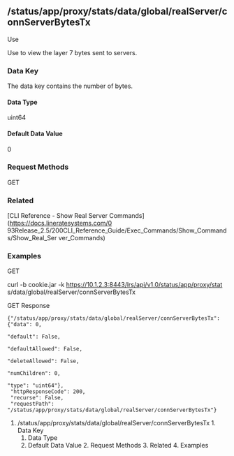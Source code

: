 ## /status/app/proxy/stats/data/global/realServer/connServerBytesTx

Use

Use to view the layer 7 bytes sent to servers.

### Data Key

The data key contains the number of bytes.

#### Data Type

uint64

#### Default Data Value

0

### Request Methods

GET

### Related

[CLI Reference - Show Real Server Commands](https://docs.lineratesystems.com/0
93Release_2.5/200CLI_Reference_Guide/Exec_Commands/Show_Commands/Show_Real_Ser
ver_Commands)

### Examples

GET

curl -b cookie.jar -k https://10.1.2.3:8443/lrs/api/v1.0/status/app/proxy/stat
s/data/global/realServer/connServerBytesTx

GET Response

    
    {"/status/app/proxy/stats/data/global/realServer/connServerBytesTx": {"data": 0,
                                                                           "default": False,
                                                                           "defaultAllowed": False,
                                                                           "deleteAllowed": False,
                                                                           "numChildren": 0,
                                                                           "type": "uint64"},
     "httpResponseCode": 200,
     "recurse": False,
     "requestPath": "/status/app/proxy/stats/data/global/realServer/connServerBytesTx"}
    

  1. /status/app/proxy/stats/data/global/realServer/connServerBytesTx
    1. Data Key
      1. Data Type
      2. Default Data Value
    2. Request Methods
    3. Related
    4. Examples

